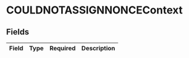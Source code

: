 # COULDNOTASSIGNNONCEContext


## Fields

| Field       | Type        | Required    | Description |
| ----------- | ----------- | ----------- | ----------- |